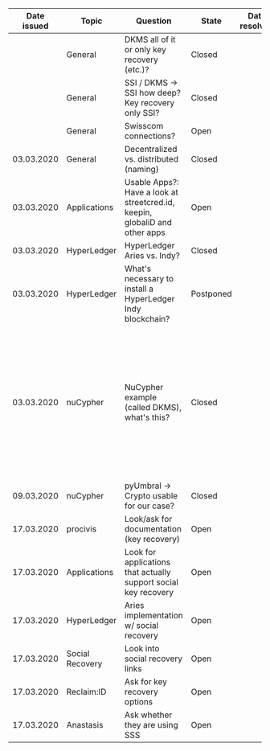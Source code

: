| Date issued  | Topic | Question | State | Date resolved | (Current) Solution | Next meeting |
| :-----------: | ------------- | --------------------- | ------- | :-----------: | ---------------------- | :---------: |
| | General | DKMS all of it or only key recovery (etc.)?  | Closed | | Focus key recovery | |
| | General | SSI / DKMS -> SSI how deep? Key recovery only SSI? | Closed | | Solution has to be usable for SSI/FIDO | |
| | General | Swisscom connections? | Open | | Mrs Laube will check for connections | x |
| 03.03.2020 | General | Decentralized vs. distributed (naming) | Closed  | | Check glossary | |
| 03.03.2020 | Applications | Usable Apps?: Have a look at streetcred.id, keepin, globaliD and other apps | Open | | apps.md & Look into streetcred devportal.| |
| 03.03.2020 | HyperLedger | HyperLedger Aries vs. Indy? | Closed | | Check glossary | |
| 03.03.2020 | HyperLedger | What's necessary to install a HyperLedger Indy blockchain? | Postponed | | https://github.com/hyperledger/indy-node -> As soon as we have the VMs, we could try How-Tos found in this repo| |
| 03.03.2020 | nuCypher | NuCypher example (called DKMS), what's this? | Closed | |Proxy Re-Encryption: Basically, Alice is able to encrypt her data, then let that data be "proxy-reencrypted" by Ursula (untrusted 3rd party) or in NuCyphers case multiple Ursulas (what makes it a **D**KMS). The Ursulas each get a fragment of the reencryption key (sharding similair to shamir secret sharing). Bob then goes to each of the Ursulas and asks for the data. If Alice granted Bob access, Bob needs to find M of N Ursulas to get the data which is decryptable by him. In the process, the data is never decrypted. | |
| 09.03.2020 | nuCypher | pyUmbral -> Crypto usable for our case? | Closed | |NuCypher does not meet our requirements |  |
| 17.03.2020 | procivis | Look/ask for documentation (key recovery) | Open | ||  |
| 17.03.2020 | Applications | Look for applications that actually support social key recovery | Open | | | |
| 17.03.2020 | HyperLedger | Aries implementation w/ social recovery | Open | | | |
| 17.03.2020 | Social Recovery | Look into social recovery links | Open | | | |
| 17.03.2020 | Reclaim:ID | Ask for key recovery options | Open ||||
| 17.03.2020 | Anastasis | Ask whether they are using SSS | Open ||||
